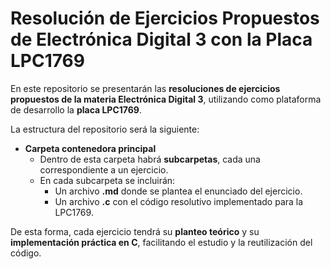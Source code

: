 # Resolución de Ejercicios Propuestos de Electrónica Digital 3 con la Placa LPC1769

En este repositorio se presentarán las **resoluciones de ejercicios propuestos de la materia Electrónica Digital 3**, utilizando como plataforma de desarrollo la **placa LPC1769**.

La estructura del repositorio será la siguiente:

- **Carpeta contenedora principal**  
  - Dentro de esta carpeta habrá **subcarpetas**, cada una correspondiente a un ejercicio.  
  - En cada subcarpeta se incluirán:
    - Un archivo **.md** donde se plantea el enunciado del ejercicio.  
    - Un archivo **.c** con el código resolutivo implementado para la LPC1769.  

De esta forma, cada ejercicio tendrá su **planteo teórico** y su **implementación práctica en C**, facilitando el estudio y la reutilización del código.
